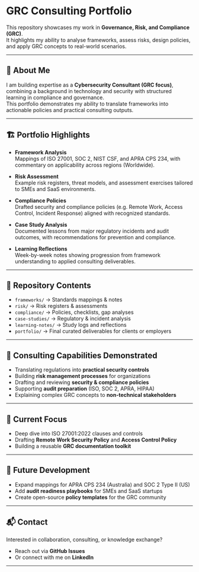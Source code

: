 # GRC Consulting Portfolio

This repository showcases my work in **Governance, Risk, and Compliance (GRC)**.  
It highlights my ability to analyse frameworks, assess risks, design policies, and apply GRC concepts to real-world scenarios.  

---

## 👤 About Me

I am building expertise as a **Cybersecurity Consultant (GRC focus)**, combining a background in technology and security with structured learning in compliance and governance.  
This portfolio demonstrates my ability to translate frameworks into actionable policies and practical consulting outputs.  

---

## 🏗️ Portfolio Highlights

- **Framework Analysis**  
  Mappings of ISO 27001, SOC 2, NIST CSF, and APRA CPS 234, with commentary on applicability across regions (Worldwide).  

- **Risk Assessment**  
  Example risk registers, threat models, and assessment exercises tailored to SMEs and SaaS environments.  

- **Compliance Policies**  
  Drafted security and compliance policies (e.g. Remote Work, Access Control, Incident Response) aligned with recognized standards.  

- **Case Study Analysis**  
  Documented lessons from major regulatory incidents and audit outcomes, with recommendations for prevention and compliance.  

- **Learning Reflections**  
  Week-by-week notes showing progression from framework understanding to applied consulting deliverables.  

---

## 📂 Repository Contents

- `frameworks/` → Standards mappings & notes  
- `risk/` → Risk registers & assessments  
- `compliance/` → Policies, checklists, gap analyses  
- `case-studies/` → Regulatory & incident analysis  
- `learning-notes/` → Study logs and reflections  
- `portfolio/` → Final curated deliverables for clients or employers  

---

## 🎯 Consulting Capabilities Demonstrated

- Translating regulations into **practical security controls**  
- Building **risk management processes** for organizations  
- Drafting and reviewing **security & compliance policies**  
- Supporting **audit preparation** (ISO, SOC 2, APRA, HIPAA)  
- Explaining complex GRC concepts to **non-technical stakeholders**  

---

## 📌 Current Focus

- Deep dive into ISO 27001:2022 clauses and controls  
- Drafting **Remote Work Security Policy** and **Access Control Policy**  
- Building a reusable **GRC documentation toolkit**  

---

## 🔮 Future Development

- Expand mappings for APRA CPS 234 (Australia) and SOC 2 Type II (US)  
- Add **audit readiness playbooks** for SMEs and SaaS startups  
- Create open-source **policy templates** for the GRC community  

---

## 📬 Contact

Interested in collaboration, consulting, or knowledge exchange?  
- Reach out via **GitHub Issues**  
- Or connect with me on **LinkedIn**  

---
